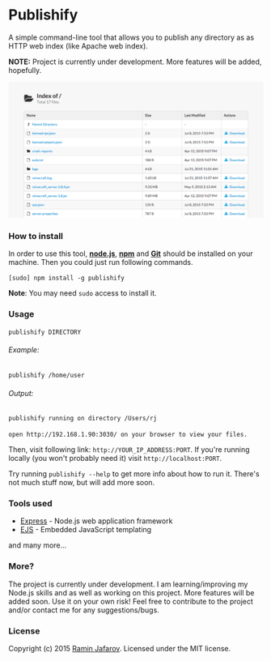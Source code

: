 # Publishify

A simple command-line tool that allows you to publish any directory as as HTTP web index (like Apache web index).

**NOTE:** Project is currently under development. More features will be added, hopefully.

![Screenshot](https://github.com/jafarovr/publishify/raw/master/screenshot.png "Screenshot")

### How to install

In order to use this tool, **[node.js]**, **[npm]** and **[Git]** should be installed on your machine. Then you could just run following commands.
```
[sudo] npm install -g publishify
```
**Note**: You may need ``sudo`` access to install it.

### Usage
```
publishify DIRECTORY
```
###### Example:
```
publishify /home/user
```
###### Output:
```
publishify running on directory /Users/rj

open http://192.168.1.90:3030/ on your browser to view your files.

```
Then, visit following link: ``http://YOUR_IP_ADDRESS:PORT``. If you're running locally (you won't probably need it) visit ``http://localhost:PORT``.

Try running ``publishify --help`` to get more info about how to run it. There's not much stuff now, but will add more soon.

### Tools used

* [Express] - Node.js web application framework
* [EJS] - Embedded JavaScript templating

and many more...

### More?

The project is currently under development. I am learning/improving my Node.js skills and as well as working on this project. More features will be added soon. Use it on your own risk! Feel free to contribute to the project and/or contact me for any suggestions/bugs.

### License

Copyright (c) 2015 [Ramin Jafarov]. Licensed under the MIT license.

[Express]:http://expressjs.com/
[EJS]:http://www.embeddedjs.com/
[node.js]:https://nodejs.org/
[npm]:https://www.npmjs.com/
[Git]:https://git-scm.com/
[Ramin Jafarov]:https://rjv.me
